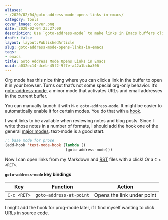 ```yaml
---
aliases:
- /2020/02/04/goto-address-mode-opens-links-in-emacs/
category: tools
cover_image: cover.png
date: 2020-02-04 23:27:00
description: Use `goto-address-mode` to make links in Emacs buffers clickable
draft: false
layout: layout:PublishedArticle
slug: goto-address-mode-opens-links-in-emacs
tags:
- emacs
title: Goto Address Mode Opens Links in Emacs
uuid: a032ec14-dceb-45f2-9f7e-a42a1bcba306
---
```


Org mode has this nice thing where you can click a link in the buffer to
open it in your browser. Turns out that’s not some special org-only
behavior. It’s
[goto-address-mode](https://www.gnu.org/software/emacs/manual/html_node/emacs/Goto-Address-mode.html),
a minor mode that activates URLs and email addresses in the current
buffer.

You can manually launch it with `M-x goto-address-mode`. It might be
easier to automatically enable it for certain modes. You do that with a
[hook](https://www.gnu.org/software/emacs/manual/html_node/emacs/Hooks.html).

I want links to be available when reviewing notes and blog posts. Since
I write those notes in a number of formats, I should add the hook one of
the general [major
modes](https://www.gnu.org/software/emacs/manual/html_node/elisp/Basic-Major-Modes.html#Basic-Major-Modes).
text-mode is a good start.

``` lisp
;; base mode for prose
(add-hook 'text-mode-hook (lambda ()
                           (goto-address-mode)))
```

Now I can open links from my Markdown and [RST](/tags/rst) files with a
click! Or a `C-c <RET>`.

**`goto-address-mode` key bindings**

| Key         | Function                | Action                     |
| ----------- | ----------------------- | -------------------------- |
| `C-c <RET>` | `goto-address-at-point` | Opens the link under point |

I might add the hook for prog-mode later, if I find myself wanting to
click URLs in source code.